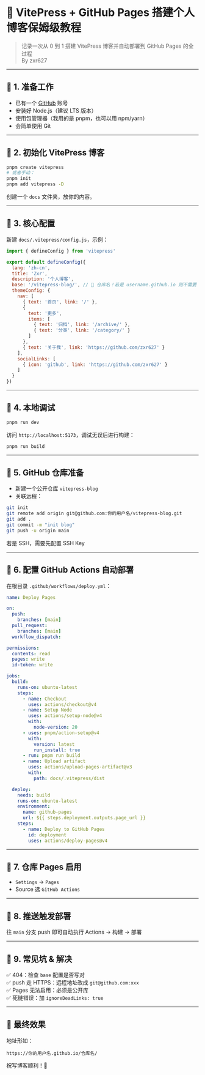 

# 🚀 VitePress + GitHub Pages 搭建个人博客保姆级教程

> 记录一次从 0 到 1 搭建 VitePress 博客并自动部署到 GitHub Pages 的全过程  
> By zxr627

---

## 📌 1. 准备工作

- 已有一个 [GitHub](https://github.com) 账号
- 安装好 Node.js（建议 LTS 版本）
- 使用包管理器（我用的是 pnpm，也可以用 npm/yarn）
- 会简单使用 Git

---

## 📌 2. 初始化 VitePress 博客

```bash
pnpm create vitepress
# 或者手动：
pnpm init
pnpm add vitepress -D
```

创建一个 `docs` 文件夹，放你的内容。

---

## 📌 3. 核心配置

新建 `docs/.vitepress/config.js`，示例：

```js
import { defineConfig } from 'vitepress'

export default defineConfig({
  lang: 'zh-cn',
  title: 'Zxr',
  description: '个人博客',
  base: '/vitepress-blog/', // 🚨 仓库名！若是 username.github.io 则不需要
  themeConfig: {
    nav: [
      { text: '首页', link: '/' },
      {
        text: '更多',
        items: [
          { text: '归档', link: '/archive/' },
          { text: '分类', link: '/category/' }
        ]
      },
      { text: '关于我', link: 'https://github.com/zxr627' }
    ],
    socialLinks: [
      { icon: 'github', link: 'https://github.com/zxr627' }
    ]
  }
})
```

---

## 📌 4. 本地调试

```bash
pnpm run dev
```

访问 `http://localhost:5173`，调试无误后进行构建：

```bash
pnpm run build
```

---

## 📌 5. GitHub 仓库准备

- 新建一个公开仓库 `vitepress-blog`
- 关联远程：

```bash
git init
git remote add origin git@github.com:你的用户名/vitepress-blog.git
git add .
git commit -m "init blog"
git push -u origin main
```

若是 SSH，需要先配置 SSH Key

---

## 📌 6. 配置 GitHub Actions 自动部署

在根目录 `.github/workflows/deploy.yml`：

```yaml
name: Deploy Pages

on:
  push:
    branches: [main]
  pull_request:
    branches: [main]
  workflow_dispatch:

permissions:
  contents: read
  pages: write
  id-token: write

jobs:
  build:
    runs-on: ubuntu-latest
    steps:
      - name: Checkout
        uses: actions/checkout@v4
      - name: Setup Node
        uses: actions/setup-node@v4
        with:
          node-version: 20
      - uses: pnpm/action-setup@v4
        with:
          version: latest
          run_install: true
      - run: pnpm run build
      - name: Upload artifact
        uses: actions/upload-pages-artifact@v3
        with:
          path: docs/.vitepress/dist

  deploy:
    needs: build
    runs-on: ubuntu-latest
    environment:
      name: github-pages
      url: ${{ steps.deployment.outputs.page_url }}
    steps:
      - name: Deploy to GitHub Pages
        id: deployment
        uses: actions/deploy-pages@v4
```

---

## 📌 7. 仓库 Pages 启用

- `Settings` → `Pages`
- Source 选 `GitHub Actions`

---

## 📌 8. 推送触发部署

往 `main` 分支 push 即可自动执行 Actions → 构建 → 部署

---

## 📌 9. 常见坑 & 解决

✅ 404：检查 `base` 配置是否写对  
✅ push 走 HTTPS：远程地址改成 `git@github.com:xxx`  
✅ Pages 无法启用：必须是公开库  
✅ 死链错误：加 `ignoreDeadLinks: true`

---

## 🎉 最终效果

地址形如：  
```
https://你的用户名.github.io/仓库名/
```

祝写博客顺利！🚀


